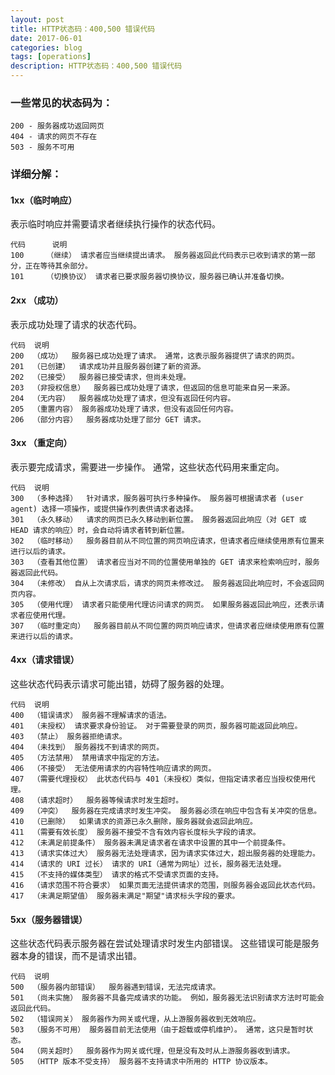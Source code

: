 ```yaml
---
layout: post
title: HTTP状态码：400,500 错误代码
date: 2017-06-01
categories: blog
tags: [operations]
description: HTTP状态码：400,500 错误代码
---
```


### 一些常见的状态码为：

	200 - 服务器成功返回网页
	404 - 请求的网页不存在
	503 - 服务不可用

### 详细分解：

#### 1xx（临时响应）

表示临时响应并需要请求者继续执行操作的状态代码。

	代码  	说明
	100  	（继续） 请求者应当继续提出请求。 服务器返回此代码表示已收到请求的第一部分，正在等待其余部分。 
	101  	（切换协议） 请求者已要求服务器切换协议，服务器已确认并准备切换。

#### 2xx （成功）

表示成功处理了请求的状态代码。

	代码  说明
	200  （成功）  服务器已成功处理了请求。 通常，这表示服务器提供了请求的网页。
	201  （已创建）  请求成功并且服务器创建了新的资源。
	202  （已接受）  服务器已接受请求，但尚未处理。
	203  （非授权信息）  服务器已成功处理了请求，但返回的信息可能来自另一来源。
	204  （无内容）  服务器成功处理了请求，但没有返回任何内容。
	205  （重置内容） 服务器成功处理了请求，但没有返回任何内容。
	206  （部分内容）  服务器成功处理了部分 GET 请求。

#### 3xx （重定向）

表示要完成请求，需要进一步操作。 通常，这些状态代码用来重定向。

	代码  说明
	300  （多种选择）  针对请求，服务器可执行多种操作。 服务器可根据请求者 (user agent) 选择一项操作，或提供操作列表供请求者选择。
	301  （永久移动）  请求的网页已永久移动到新位置。 服务器返回此响应（对 GET 或 HEAD 请求的响应）时，会自动将请求者转到新位置。
	302  （临时移动）  服务器目前从不同位置的网页响应请求，但请求者应继续使用原有位置来进行以后的请求。
	303  （查看其他位置） 请求者应当对不同的位置使用单独的 GET 请求来检索响应时，服务器返回此代码。
	304  （未修改） 自从上次请求后，请求的网页未修改过。 服务器返回此响应时，不会返回网页内容。
	305  （使用代理） 请求者只能使用代理访问请求的网页。 如果服务器返回此响应，还表示请求者应使用代理。
	307  （临时重定向）  服务器目前从不同位置的网页响应请求，但请求者应继续使用原有位置来进行以后的请求。

#### 4xx（请求错误）

这些状态代码表示请求可能出错，妨碍了服务器的处理。

	代码  说明
	400  （错误请求） 服务器不理解请求的语法。
	401  （未授权） 请求要求身份验证。 对于需要登录的网页，服务器可能返回此响应。
	403  （禁止） 服务器拒绝请求。
	404  （未找到） 服务器找不到请求的网页。
	405  （方法禁用） 禁用请求中指定的方法。
	406  （不接受） 无法使用请求的内容特性响应请求的网页。
	407  （需要代理授权） 此状态代码与 401（未授权）类似，但指定请求者应当授权使用代理。
	408  （请求超时）  服务器等候请求时发生超时。
	409  （冲突）  服务器在完成请求时发生冲突。 服务器必须在响应中包含有关冲突的信息。
	410  （已删除）  如果请求的资源已永久删除，服务器就会返回此响应。
	411  （需要有效长度） 服务器不接受不含有效内容长度标头字段的请求。
	412  （未满足前提条件） 服务器未满足请求者在请求中设置的其中一个前提条件。
	413  （请求实体过大） 服务器无法处理请求，因为请求实体过大，超出服务器的处理能力。
	414  （请求的 URI 过长） 请求的 URI（通常为网址）过长，服务器无法处理。
	415  （不支持的媒体类型） 请求的格式不受请求页面的支持。
	416  （请求范围不符合要求） 如果页面无法提供请求的范围，则服务器会返回此状态代码。
	417  （未满足期望值） 服务器未满足"期望"请求标头字段的要求。

#### 5xx（服务器错误）

这些状态代码表示服务器在尝试处理请求时发生内部错误。 这些错误可能是服务器本身的错误，而不是请求出错。

	代码  说明
	500  （服务器内部错误）  服务器遇到错误，无法完成请求。
	501  （尚未实施） 服务器不具备完成请求的功能。 例如，服务器无法识别请求方法时可能会返回此代码。
	502  （错误网关） 服务器作为网关或代理，从上游服务器收到无效响应。
	503  （服务不可用） 服务器目前无法使用（由于超载或停机维护）。 通常，这只是暂时状态。
	504  （网关超时）  服务器作为网关或代理，但是没有及时从上游服务器收到请求。
	505  （HTTP 版本不受支持） 服务器不支持请求中所用的 HTTP 协议版本。